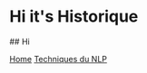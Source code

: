 <h1>Hi it's Historique</h1>
## Hi

[Home](./)        [Techniques du NLP](./Techniques_du_NLP.html)

